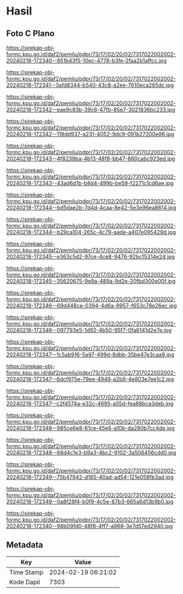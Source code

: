 # Hasil

## Foto C Plano

https://sirekap-obj-formc.kpu.go.id/daf2/pemilu/pdpr/73/17/02/20/02/7317022002002-20240218-172340--851b43f5-10ec-4778-b3fe-2faa2b1affcc.jpg

https://sirekap-obj-formc.kpu.go.id/daf2/pemilu/pdpr/73/17/02/20/02/7317022002002-20240218-172341--3afd8344-b540-43c8-a2ee-7610eca265dc.jpg

https://sirekap-obj-formc.kpu.go.id/daf2/pemilu/pdpr/73/17/02/20/02/7317022002002-20240218-172342--eae9c83b-39c6-47fb-85e7-3021836bc233.jpg

https://sirekap-obj-formc.kpu.go.id/daf2/pemilu/pdpr/73/17/02/20/02/7317022002002-20240218-172342--118dd937-a231-4052-9dc9-091b27200e96.jpg

https://sirekap-obj-formc.kpu.go.id/daf2/pemilu/pdpr/73/17/02/20/02/7317022002002-20240218-172343--4f8239ba-4b13-48f8-bb47-860cabc923ed.jpg

https://sirekap-obj-formc.kpu.go.id/daf2/pemilu/pdpr/73/17/02/20/02/7317022002002-20240218-172343--43ad6d1b-b8d4-499b-be59-f2271c1cd6ae.jpg

https://sirekap-obj-formc.kpu.go.id/daf2/pemilu/pdpr/73/17/02/20/02/7317022002002-20240218-172344--bd5dae2b-7d4d-4caa-8e42-5e3e96ea8614.jpg

https://sirekap-obj-formc.kpu.go.id/daf2/pemilu/pdpr/73/17/02/20/02/7317022002002-20240218-172344--b29ca104-265c-4c79-aade-a407e095429d.jpg

https://sirekap-obj-formc.kpu.go.id/daf2/pemilu/pdpr/73/17/02/20/02/7317022002002-20240218-172345--e363c5d2-97ce-4ce8-9476-92bc15314e2d.jpg

https://sirekap-obj-formc.kpu.go.id/daf2/pemilu/pdpr/73/17/02/20/02/7317022002002-20240218-172345--35620675-9e9a-489a-9d2e-20fbd300e00f.jpg

https://sirekap-obj-formc.kpu.go.id/daf2/pemilu/pdpr/73/17/02/20/02/7317022002002-20240218-172346--69d448ce-0394-4d6a-9957-f653c78e26ec.jpg

https://sirekap-obj-formc.kpu.go.id/daf2/pemilu/pdpr/73/17/02/20/02/7317022002002-20240218-172346--097793e5-1d92-4b50-95f7-0fa6141d2e7e.jpg

https://sirekap-obj-formc.kpu.go.id/daf2/pemilu/pdpr/73/17/02/20/02/7317022002002-20240218-172347--1c5ab916-5a97-499d-8dbb-35be47e3caa9.jpg

https://sirekap-obj-formc.kpu.go.id/daf2/pemilu/pdpr/73/17/02/20/02/7317022002002-20240218-172347--6dcf975e-79ee-4948-a2b8-4e803e7ee1c2.jpg

https://sirekap-obj-formc.kpu.go.id/daf2/pemilu/pdpr/73/17/02/20/02/7317022002002-20240218-172347--c2f4574a-e32c-4695-a55d-fea88bca3deb.jpg

https://sirekap-obj-formc.kpu.go.id/daf2/pemilu/pdpr/73/17/02/20/02/7317022002002-20240218-172348--985ce6e8-61ce-45e6-a10b-da280b7cc4de.jpg

https://sirekap-obj-formc.kpu.go.id/daf2/pemilu/pdpr/73/17/02/20/02/7317022002002-20240218-172348--68d4c1e3-b9a3-4bc2-9102-3a506456cdd0.jpg

https://sirekap-obj-formc.kpu.go.id/daf2/pemilu/pdpr/73/17/02/20/02/7317022002002-20240218-172349--75b47942-d165-40ad-ad54-121e058fb3ad.jpg

https://sirekap-obj-formc.kpu.go.id/daf2/pemilu/pdpr/73/17/02/20/02/7317022002002-20240218-172349--0a8f28f4-b0f9-4c5e-87b3-665a6d13b9b0.jpg

https://sirekap-obj-formc.kpu.go.id/daf2/pemilu/pdpr/73/17/02/20/02/7317022002002-20240218-172340--98b09fd0-48f8-4ff7-a968-3e7d57ed2940.jpg


## Metadata

| Key        | Value               |
| ---------- | ------------------- |
| Time Stamp | 2024-02-19 06:21:02 |
| Kode Dapil | 7303                |



